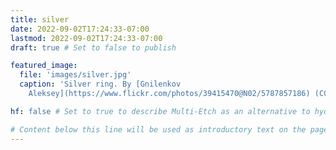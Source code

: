 ```yaml
---
title: silver
date: 2022-09-02T17:24:33-07:00
lastmod: 2022-09-02T17:24:33-07:00
draft: true # Set to false to publish

featured_image:
  file: 'images/silver.jpg'
  caption: 'Silver ring. By [Gnilenkov
    Aleksey](https://www.flickr.com/photos/39415470@N02/5787857186) (CC BY 2.0).' # Markdown can be included here

hf: false # Set to true to describe Multi-Etch as an alternative to hydrofluoric acid for this metal.

# Content below this line will be used as introductory text on the page.
---
```

